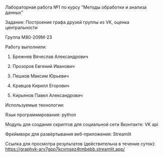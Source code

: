 Лабораторная работа №1 по курсу "Методы обработки и анализа данных"

Задание: Построение графа друзей группы из VK, оценка центральности

Группа М80-209М-23

  Работу выполнили:

  1. Брежнев Вячеслав Александрович

  2. Прозоров Евгений Иванович

  3. Пешков Максим Юрьевич

  4. Кравцов Кирилл Егорович

  5. Кирьянов Павел Александрович


Используемые технологии:

Язык программирования: python

Модуль для создания скриптов для социальной сети Вконтакте: VK api

Фреймворк для развёртывания веб-приложения: Streamlit 

Ссылка для просмотра результатов (действительна в течение суток): https://graphvk-arv7gpp7kcvmsez4tmbebb.streamlit.app/

